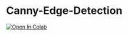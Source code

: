 # Canny-Edge-Detection

[![Open In Colab](https://colab.research.google.com/assets/colab-badge.svg)](https://colab.research.google.com/drive/1VdkY-7W3-ILrdUsBJEsQS_0GpVhVcz_K?usp=sharing)
